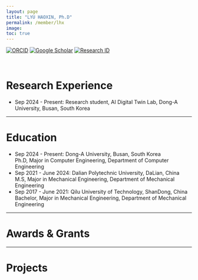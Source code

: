 ```yaml
---
layout: page
title: "LYU HAOXIN, Ph.D"
permalink: /member/lhx
image: 
toc: true
---
```


[![ORCID](https://img.shields.io/badge/ORCID-A6CE39?style=flat-square&logo=ORCID&logoColor=white)](https://orcid.org/0009-0002-0011-895X) 
[![Google Scholar](https://img.shields.io/badge/Google%20Scholar-4285F4?style=flat-square&logo=Google+Scholar&logoColor=white)](https://scholar.google.com/citations?hl=zh-CN&user=c9lUNCMAAAAJ)
[![Research ID](https://img.shields.io/badge/Research%20ID-gray?style=flat-square)](https://www.researchid.co/rid93300)

<br>

# Research Experience

* Sep 2024 - Present: Research student, AI Digital Twin Lab, Dong-A University, Busan, South Korea

***

# Education

* Sep 2024 - Present: Dong-A University, Busan, South Korea <br> Ph.D, Major in Computer Engineering, Department of Computer Engineering
* Sep 2021 - June 2024: Dalian Polytechnic University, DaLian, China <br> M.S, Major in Mechanical Engineering, Department of Mechanical Engineering
* Sep 2017 - June 2021: Qilu University of Technology, ShanDong, China <br> Bachelor, Major in Mechanical Engineering, Department of Mechanical Engineering

***

# Awards & Grants


***

# Projects


